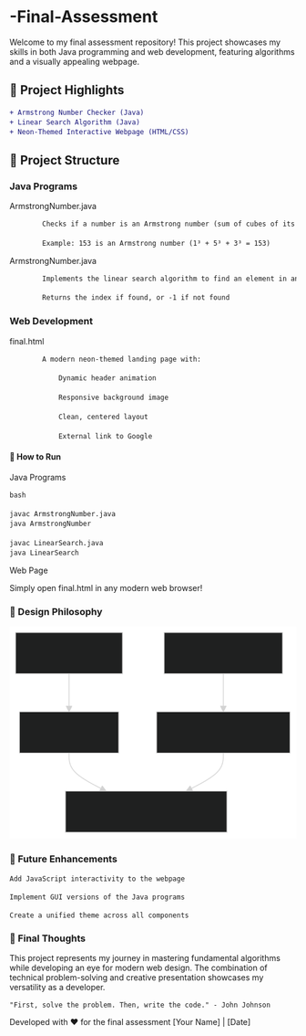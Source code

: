 # -Final-Assessment
Welcome to my final assessment repository! This project showcases my skills in both Java programming and web development, featuring algorithms and a visually appealing webpage.

## 🌟 Project Highlights

```diff
+ Armstrong Number Checker (Java)
+ Linear Search Algorithm (Java)
+ Neon-Themed Interactive Webpage (HTML/CSS)
```

## 📁 Project Structure
### Java Programs

ArmstrongNumber.java
```diff
        Checks if a number is an Armstrong number (sum of cubes of its digits equals the number itself)

        Example: 153 is an Armstrong number (1³ + 5³ + 3³ = 153)
```
  ArmstrongNumber.java
```diff 
        Implements the linear search algorithm to find an element in an array

        Returns the index if found, or -1 if not found
```
### Web Development

  final.html
```diff
        A modern neon-themed landing page with:

            Dynamic header animation

            Responsive background image

            Clean, centered layout

            External link to Google
```

#### 🚀 How to Run

Java Programs
```diff
bash

javac ArmstrongNumber.java
java ArmstrongNumber

javac LinearSearch.java
java LinearSearch
```
Web Page

Simply open final.html in any modern web browser!
### 🎨 Design Philosophy

![Design Philosophy](https://github.com/theh1t3sh/-Final-Assessment/blob/main/scr/imgg.svg)


### 🔮 Future Enhancements

    Add JavaScript interactivity to the webpage

    Implement GUI versions of the Java programs

    Create a unified theme across all components

### 📝 Final Thoughts

This project represents my journey in mastering fundamental algorithms while developing an eye for modern web design. The combination of technical problem-solving and creative presentation showcases my versatility as a developer.

    "First, solve the problem. Then, write the code." - John Johnson

Developed with ❤️ for the final assessment
[Your Name] | [Date]
